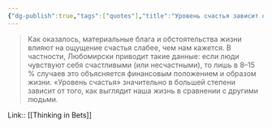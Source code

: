 ```yaml
---
{"dg-publish":true,"tags":["quotes"],"title":"Уровень счастья зависит от сравнения с другими.","date":"2022-06-05T14:22:51+03:00","modified_at":"2022-06-14T19:48:37+03:00","permalink":"/quotes/202206051422/","dgHomeLink":false,"dgPassFrontmatter":true}
---
```



> Как оказалось, материальные блага и обстоятельства жизни влияют на ощущение счастья слабее, чем нам кажется. В частности, Любомирски приводит такие данные: если люди чувствуют себя счастливыми (или несчастными), то лишь в 8–15 % случаев это объясняется финансовым положением и образом жизни. «Уровень счастья» значительно в большей степени зависит от того, как выглядит наша жизнь в сравнении с другими людьми.

Link:: [[Thinking in Bets]]

